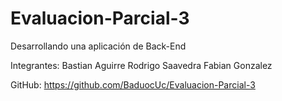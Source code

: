 # Evaluacion-Parcial-3
Desarrollando una aplicación de Back-End

Integrantes:
    Bastian Aguirre
    Rodrigo Saavedra
    Fabian Gonzalez

GitHub:
    https://github.com/BaduocUc/Evaluacion-Parcial-3

